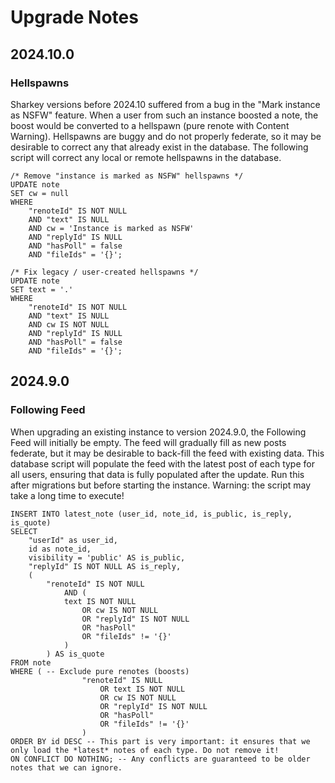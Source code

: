 # Upgrade Notes

## 2024.10.0

### Hellspawns

Sharkey versions before 2024.10 suffered from a bug in the "Mark instance as NSFW" feature.
When a user from such an instance boosted a note, the boost would be converted to a hellspawn (pure renote with Content Warning).
Hellspawns are buggy and do not properly federate, so it may be desirable to correct any that already exist in the database.
The following script will correct any local or remote hellspawns in the database.

```postgresql
/* Remove "instance is marked as NSFW" hellspawns */
UPDATE note
SET cw = null
WHERE
	"renoteId" IS NOT NULL
	AND "text" IS NULL
	AND cw = 'Instance is marked as NSFW'
	AND "replyId" IS NULL
	AND "hasPoll" = false
	AND "fileIds" = '{}';

/* Fix legacy / user-created hellspawns */
UPDATE note
SET text = '.'
WHERE
	"renoteId" IS NOT NULL
	AND "text" IS NULL
	AND cw IS NOT NULL
	AND "replyId" IS NULL
	AND "hasPoll" = false
	AND "fileIds" = '{}';
```

## 2024.9.0

### Following Feed

When upgrading an existing instance to version 2024.9.0, the Following Feed will initially be empty.
The feed will gradually fill as new posts federate, but it may be desirable to back-fill the feed with existing data.
This database script will populate the feed with the latest post of each type for all users, ensuring that data is fully populated after the update.
Run this after migrations but before starting the instance.
Warning: the script may take a long time to execute!

```postgresql
INSERT INTO latest_note (user_id, note_id, is_public, is_reply, is_quote)
SELECT
	"userId" as user_id,
	id as note_id,
	visibility = 'public' AS is_public,
	"replyId" IS NOT NULL AS is_reply,
	(
		"renoteId" IS NOT NULL
			AND (
			text IS NOT NULL
				OR cw IS NOT NULL
				OR "replyId" IS NOT NULL
				OR "hasPoll"
				OR "fileIds" != '{}'
			)
		) AS is_quote
FROM note
WHERE ( -- Exclude pure renotes (boosts)
				"renoteId" IS NULL
					OR text IS NOT NULL
					OR cw IS NOT NULL
					OR "replyId" IS NOT NULL
					OR "hasPoll"
					OR "fileIds" != '{}'
				)
ORDER BY id DESC -- This part is very important: it ensures that we only load the *latest* notes of each type. Do not remove it!
ON CONFLICT DO NOTHING; -- Any conflicts are guaranteed to be older notes that we can ignore.
```

